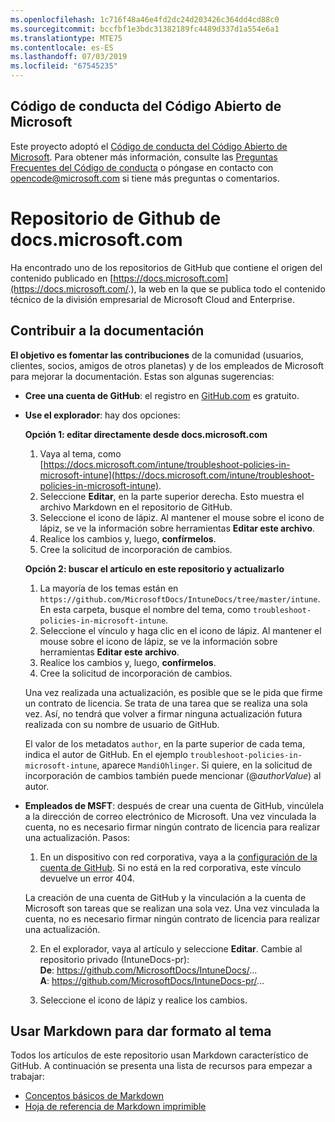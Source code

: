 ```yaml
---
ms.openlocfilehash: 1c716f48a46e4fd2dc24d203426c364dd4cd88c0
ms.sourcegitcommit: bccfbf1e3bdc31382189fc4489d337d1a554e6a1
ms.translationtype: MTE75
ms.contentlocale: es-ES
ms.lasthandoff: 07/03/2019
ms.locfileid: "67545235"
---
```

## <a name="microsoft-open-source-code-of-conduct"></a>Código de conducta del Código Abierto de Microsoft

Este proyecto adoptó el [Código de conducta del Código Abierto de Microsoft](https://opensource.microsoft.com/codeofconduct/).
Para obtener más información, consulte las [Preguntas Frecuentes del Código de conducta](https://opensource.microsoft.com/codeofconduct/faq/) o póngase en contacto con [opencode@microsoft.com](mailto:opencode@microsoft.com) si tiene más preguntas o comentarios.

# <a name="docsmicrosoftcom-github-repository"></a>Repositorio de Github de docs.microsoft.com

Ha encontrado uno de los repositorios de GitHub que contiene el origen del contenido publicado en [https://docs.microsoft.com](https://docs.microsoft.com/.), la web en la que se publica todo el contenido técnico de la división empresarial de Microsoft Cloud and Enterprise.

## <a name="contribute-to-your-documentation"></a>Contribuir a la documentación
**El objetivo es fomentar las contribuciones** de la comunidad (usuarios, clientes, socios, amigos de otros planetas) y de los empleados de Microsoft para mejorar la documentación. Estas son algunas sugerencias:

* **Cree una cuenta de GitHub**: el registro en [GitHub.com](https://www.github.com) es gratuito.

* **Use el explorador**: hay dos opciones: 

    **Opción 1: editar directamente desde docs.microsoft.com**  
    1. Vaya al tema, como [https://docs.microsoft.com/intune/troubleshoot-policies-in-microsoft-intune](https://docs.microsoft.com/intune/troubleshoot-policies-in-microsoft-intune). 
    2. Seleccione **Editar**, en la parte superior derecha. Esto muestra el archivo Markdown en el repositorio de GitHub.
    3. Seleccione el icono de lápiz. Al mantener el mouse sobre el icono de lápiz, se ve la información sobre herramientas **Editar este archivo**. 
    4. Realice los cambios y, luego, **confírmelos**. 
    5. Cree la solicitud de incorporación de cambios.
    
    **Opción 2: buscar el artículo en este repositorio y actualizarlo**  
    1. La mayoría de los temas están en `https://github.com/MicrosoftDocs/IntuneDocs/tree/master/intune`. En esta carpeta, busque el nombre del tema, como `troubleshoot-policies-in-microsoft-intune`. 
    2. Seleccione el vínculo y haga clic en el icono de lápiz. Al mantener el mouse sobre el icono de lápiz, se ve la información sobre herramientas **Editar este archivo**. 
    3. Realice los cambios y, luego, **confírmelos**. 
    4. Cree la solicitud de incorporación de cambios. 

  Una vez realizada una actualización, es posible que se le pida que firme un contrato de licencia. Se trata de una tarea que se realiza una sola vez. Así, no tendrá que volver a firmar ninguna actualización futura realizada con su nombre de usuario de GitHub. 
  
  El valor de los metadatos `author`, en la parte superior de cada tema, indica el autor de GitHub. En el ejemplo `troubleshoot-policies-in-microsoft-intune`, aparece `MandiOhlinger`. Si quiere, en la solicitud de incorporación de cambios también puede mencionar (@*authorValue*) al autor.
  
* **Empleados de MSFT**: después de crear una cuenta de GitHub, vincúlela a la dirección de correo electrónico de Microsoft. Una vez vinculada la cuenta, no es necesario firmar ningún contrato de licencia para realizar una actualización. Pasos:

  1. En un dispositivo con red corporativa, vaya a la [configuración de la cuenta de GitHub](https://review.docs.microsoft.com/en-us/help/contribute/contribute-get-started-setup-github?branch=master). Si no está en la red corporativa, este vínculo devuelve un error 404.
  
    La creación de una cuenta de GitHub y la vinculación a la cuenta de Microsoft son tareas que se realizan una sola vez. Una vez vinculada la cuenta, no es necesario firmar ningún contrato de licencia para realizar una actualización. 

  2. En el explorador, vaya al artículo y seleccione **Editar**. Cambie al repositorio privado (IntuneDocs-pr):  
    **De**: https://github.com/MicrosoftDocs/IntuneDocs/...  
    **A**: https://github.com/MicrosoftDocs/IntuneDocs-pr/...
  
  3. Seleccione el icono de lápiz y realice los cambios. 

## <a name="use-markdown-to-format-your-topic"></a>Usar Markdown para dar formato al tema
Todos los artículos de este repositorio usan Markdown característico de GitHub. A continuación se presenta una lista de recursos para empezar a trabajar:

* [Conceptos básicos de Markdown](https://help.github.com/articles/basic-writing-and-formatting-syntax/)
* [Hoja de referencia de Markdown imprimible](https://guides.github.com/pdfs/markdown-cheatsheet-online.pdf)

